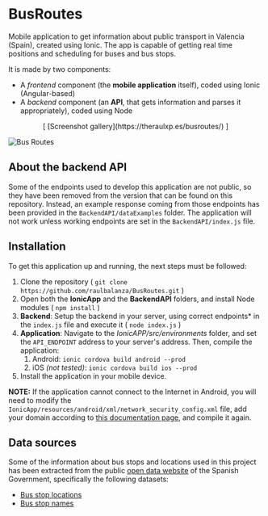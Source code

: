 # BusRoutes
Mobile application to get information about public transport in Valencia (Spain), created using Ionic. The app is capable of getting real time positions and scheduling for buses and bus stops.

It is made by two components:
- A *frontend* component (the **mobile application** itself), coded using Ionic (Angular-based)
- A *backend* component (an **API**, that gets information and parses it appropriately), coded using Node

<p align="center">
   [ [Screenshot gallery](https://theraulxp.es/busroutes/) ]
</p>

![Bus Routes](https://theraulxp.es/legacy/app_landing.png)

## About the backend API

Some of the endpoints used to develop this application are not public, so they have been removed from the version that can be found on this repository. Instead, an example response coming from those endpoints has been provided in the ```BackendAPI/dataExamples``` folder. The application will not work unless working endpoints are set in the ```BackendAPI/index.js``` file.

## Installation

To get this application up and running, the next steps must be followed:

1. Clone the repository ( ```git clone https://github.com/raulbalanza/BusRoutes.git``` )
2. Open both the **IonicApp** and the **BackendAPI** folders, and install Node modules ( ```npm install``` )
3. **Backend**: Setup the backend in your server, using correct endpoints* in the ```index.js``` file and execute it ( ```node index.js``` )
4. **Application**: Navigate to the *IonicAPP/src/environments* folder, and set the ```API_ENDPOINT``` address to your server's address. Then, compile the application:
   1. Android: ```ionic cordova build android --prod```
   2. iOS *(not tested)*: ```ionic cordova build ios --prod```
5. Install the application in your mobile device.

**NOTE:** If the application cannot connect to the Internet in Android, you will need to modify the ```IonicApp/resources/android/xml/network_security_config.xml``` file, add your domain according to [this documentation page](https://developer.android.com/training/articles/security-config), and compile it again.

## Data sources

Some of the information about bus stops and locations used in this project has been extracted from the public [open data website](https://datos.gob.es/) of the Spanish Government, specifically the following datasets:

- [Bus stop locations](https://datos.gob.es/es/catalogo/l01462508-paradas-emt)
- [Bus stop names](https://datos.gob.es/es/catalogo/l01462508-google-transit-lineas-paradas-horarios-de-autobuses-de-la-emt-de-valencia)
